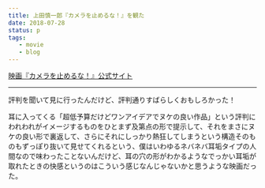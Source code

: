 ```yaml
---
title: 上田慎一郎『カメラを止めるな！』を観た
date: 2018-07-28
status: p
tags:
   - movie
   - blog
---
```

[映画『カメラを止めるな！』公式サイト](http://kametome.net/index.html)<br>

---

評判を聞いて見に行ったんだけど、評判通りすばらしくおもしろかった！<br>

耳に入ってくる「超低予算だけどワンアイデアでヌケの良い作品」という評判にわれわれがイメージするものをひとまず及第点の形で提示して、それをまさにヌケの良い形で裏返して、さらにそれにしっかり熱狂してしまうという構造そのものもずっぽり抜いて見せてくれるという、僕はいわゆるネバネバ耳垢タイプの人間なので味わったことないんだけど、耳の穴の形がわかるようなでっかい耳垢が取れたときの快感というのはこういう感じなんじゃないかと思うような映画だった。<br>
